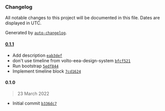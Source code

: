 ### Changelog

All notable changes to this project will be documented in this file. Dates are displayed in UTC.

Generated by [`auto-changelog`](https://github.com/CookPete/auto-changelog).

#### [0.1.1](https://github.com/eea/volto-timeline-block/compare/0.1.0...0.1.1)

- Add description [`eab3def`](https://github.com/eea/volto-timeline-block/commit/eab3def6d3ea273252e4881ca448643eb8eb6d25)
- don't use timeline from volto-eea-design-system [`bfcf521`](https://github.com/eea/volto-timeline-block/commit/bfcf52143f656b908f12b3374cc3d596b35fc1f7)
- Run bootstrap [`5edf844`](https://github.com/eea/volto-timeline-block/commit/5edf844a3a00cb9b5a40cd2bed0a9fea49f5c841)
- Implement timeline block [`7cd1624`](https://github.com/eea/volto-timeline-block/commit/7cd1624bf5b4d4e833382fc41a740b03e765b633)

#### 0.1.0

> 23 March 2022

- Initial commit [`b336dc7`](https://github.com/eea/volto-timeline-block/commit/b336dc76bdfad08e161f67312053a44570584e40)
